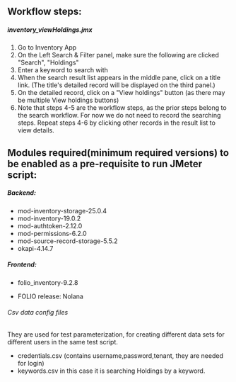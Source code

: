 ## Workflow steps:

##### inventory_viewHoldings.jmx
1. Go to Inventory App
2. On the Left Search & Filter panel, make sure the following are clicked "Search", "Holdings"
3. Enter a keyword to search with
4. When the search result list appears in the middle pane, click on a title link. (The title's detailed record will be displayed on the third panel.)
5. On the detailed record, click on a "View holdings" button (as there may be multiple View holdings buttons)
6. Note that steps 4-5 are the workflow steps, as the prior steps belong to the search workflow. For now we do not need to record the searching steps. Repeat steps 4-6 by clicking other records in the result list to view details.
## Modules required(minimum required versions) to be enabled as a pre-requisite to run JMeter script:
##### Backend:
- mod-inventory-storage-25.0.4
- mod-inventory-19.0.2
- mod-authtoken-2.12.0
- mod-permissions-6.2.0
- mod-source-record-storage-5.5.2
- okapi-4.14.7
##### Frontend:
- folio_inventory-9.2.8

- FOLIO release: Nolana
###### Csv data config files
They are used for test parameterization, for creating different data sets for different users in the same test script.
- credentials.csv (contains username,password,tenant, they are needed for login)
- keywords.csv in this case it is searching Holdings by a keyword.